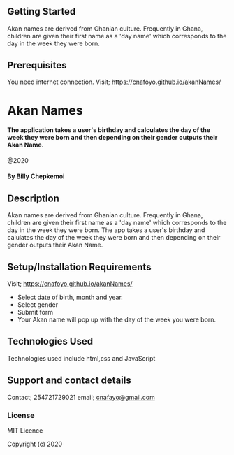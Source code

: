 #
## Getting Started
Akan names are derived from Ghanian culture. Frequently in Ghana, children are given their first name as a 'day name' which corresponds to the day in the week they were born.
## Prerequisites
You need internet connection. Visit; https://cnafoyo.github.io/akanNames/
#  Akan Names
####  The application takes a user's birthday and calculates the day of the week they were born and then depending on their gender outputs their Akan Name.

@2020
#### By **Billy Chepkemoi**
## Description
Akan names are derived from Ghanian culture. Frequently in Ghana, children are given their first name as a 'day name' which corresponds to the day in the week they were born. The app takes a user's birthday and calulates the day of the week they were born and then depending on their gender outputs their Akan Name.
## Setup/Installation Requirements

Visit; https://cnafoyo.github.io/akanNames/

* Select date of birth, month and year.
* Select gender
* Submit form
* Your Akan name will pop up with the day of the week you were born.


## Technologies Used
Technologies used include html,css and JavaScript
## Support and contact details
Contact; 254721729021
email; cnafayo@gmail.com
### License
MIT Licence

Copyright (c) 2020 
  
